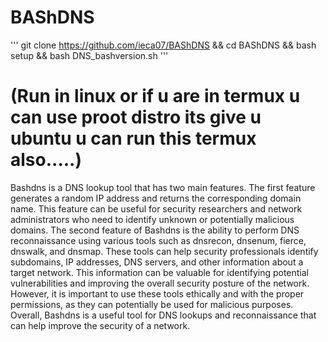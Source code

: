 # BAShDNS
'''
git clone https://github.com/ieca07/BAShDNS &&
cd BAShDNS &&
bash setup && bash DNS_bashversion.sh
'''
# (Run in linux or if u are in termux u can use proot distro its give u ubuntu u can run this termux also.....)


Bashdns is a DNS lookup tool that has two main features. The first feature generates a random IP address and returns the corresponding domain name. This feature can be useful for security researchers and network administrators who need to identify unknown or potentially malicious domains. The second feature of Bashdns is the ability to perform DNS reconnaissance using various tools such as dnsrecon, dnsenum, fierce, dnswalk, and dnsmap. These tools can help security professionals identify subdomains, IP addresses, DNS servers, and other information about a target network. This information can be valuable for identifying potential vulnerabilities and improving the overall security posture of the network. However, it is important to use these tools ethically and with the proper permissions, as they can potentially be used for malicious purposes. Overall, Bashdns is a useful tool for DNS lookups and reconnaissance that can help improve the security of a network.
